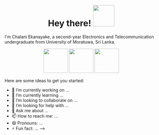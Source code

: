 <h1 align="center"> Hey there! <img src="https://emojis.slackmojis.com/emojis/images/1536351075/4594/blob-wave.gif?1536351075" width="70"/> </h1>
<!--
**ChalaniEkanayake/ChalaniEkanayake** is a ✨ _special_ ✨ repository because its `README.md` (this file) appears on your GitHub profile. -->
<p> I'm Chalani Ekanayake, a second-year Electronics and Telecommunication undergraduate from University of Moratuwa, Sri Lanka. </p>

<p align="center">
 <img height="80" src="https://github.com/ChalaniEkanayake/ChalaniEkanayake/tree/main/Logos/0f97621c3dbdeb7dfe8bd18cfd4b413cac3de417.png" />
 <img height="80" src="https://github.com/ChalaniEkanayake/ChalaniEkanayake/tree/main/Logos/1200px-Flag_of_Sri_Lanka.svg.png" />
 <img height="80" src="https://github.com/ChalaniEkanayake/ChalaniEkanayake/tree/main/Logos/download-UoM.pngg" />
 </p>

Here are some ideas to get you started:

- 🔭 I’m currently working on ...
- 🌱 I’m currently learning ...
- 👯 I’m looking to collaborate on ...
- 🤔 I’m looking for help with ...
- 💬 Ask me about ...
- 📫 How to reach me: ...
- 😄 Pronouns: ...
- ⚡ Fun fact: ...
-->

